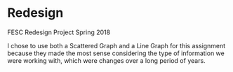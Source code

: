 # Redesign
FESC Redesign Project Spring 2018

I chose to use both a Scattered Graph and a Line Graph for this assignment because they made the most sense considering the type of information we were working with, which were changes over a long period of years. 
